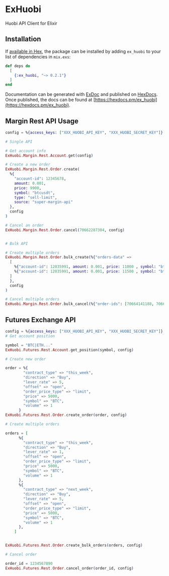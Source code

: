 # ExHuobi

Huobi API Client for Elixir

## Installation

If [available in Hex](https://hex.pm/docs/publish), the package can be installed
by adding `ex_huobi` to your list of dependencies in `mix.exs`:

```elixir
def deps do
  [
    {:ex_huobi, "~> 0.2.1"}
  ]
end
```

Documentation can be generated with [ExDoc](https://github.com/elixir-lang/ex_doc)
and published on [HexDocs](https://hexdocs.pm). Once published, the docs can
be found at [https://hexdocs.pm/ex_huobi](https://hexdocs.pm/ex_huobi).


## Margin Rest API Usage

```elixir
config = %{access_keys: ["XXX_HUOBI_API_KEY", "XXX_HUOBI_SECRET_KEY"]}

# Single API

# Get account info
ExHuobi.Margin.Rest.Account.get(config)

# Create a new order
ExHuobi.Margin.Rest.Order.create(
  %{
    "account-id": 12345678,
    amount: 0.001,
    price: 9900,
    symbol: "btcusdt",
    type: "sell-limit",
    source: "super-margin-api"
  },
  config
)

# Cancel an order
ExHuobi.Margin.Rest.Order.cancel(70662287304, config)


# Bulk API

# Create multiple orders
ExHuobi.Margin.Rest.Order.bulk_create(%{"orders-data" =>
  [
    %{"account-id": 12035991, amount: 0.001, price: 11000 , symbol: "btcusdt", type: "sell-limit", source: "super-margin-api"},
    %{"account-id": 12035991, amount: 0.001, price: 11500 , symbol: "btcusdt", type: "sell-limit", source: "super-margin-api"}
  ]
  },
  config
)

# Cancel multiple orders
ExHuobi.Margin.Rest.Order.bulk_cancel(%{"order-ids": [70664141188, 70664141185]}, config)
```

## Futures Exchange API
```elixir
config = %{access_keys: ["XXX_HUOBI_API_KEY", "XXX_HUOBI_SECRET_KEY"]}
# Get account position

symbol = "BTC|ETH..."
ExHuobi.Futures.Rest.Account.get_position(symbol, config)

# Create new order

order = %{
        "contract_type" => "this_week",
        "direction" => "Buy",
        "lever_rate" => 5,
        "offset" => "open",
        "order_price_type" => "limit",
        "price" => 5000,
        "symbol" => "BTC",
        "volume" => 1
      }
ExHuobi.Futures.Rest.Order.create_order(order, config)

# Create multiple orders

orders = [
      %{
        "contract_type" => "this_week",
        "direction" => "Buy",
        "lever_rate" => 1,
        "offset" => "open",
        "order_price_type" => "limit",
        "price" => 5000,
        "symbol" => "BTC",
        "volume" => 1
      },
      %{
        "contract_type" => "next_week",
        "direction" => "Buy",
        "lever_rate" => 5,
        "offset" => "open",
        "order_price_type" => "limit",
        "price" => 5000,
        "symbol" => "BTC",
        "volume" => 1
      },
    ]


ExHuobi.Futures.Rest.Order.create_bulk_orders(orders, config)

# Cancel order

order_id = 1234567890
ExHuobi.Futures.Rest.Order.cancel_order(order_id, config)

```

